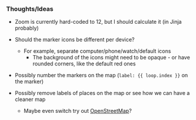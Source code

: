 ### Thoughts/Ideas

- Zoom is currently hard-coded to 12, but I should calculate it (in Jinja probably)

- Should the marker icons be different per device?
    * For example, separate computer/phone/watch/default icons
        - The background of the icons might need to be opaque - or have rounded corners, like the default red ones

- Possibly number the markers on the map (`label: {{ loop.index }}` on the marker)

- Possibly remove labels of places on the map or see how we can have a cleaner map
    * Maybe even switch try out [OpenStreetMap](https://www.openstreetmap.org/)?
